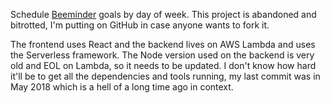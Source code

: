 Schedule [Beeminder](https://www.beeminder.com/) goals by day of week. This project is abandoned
and bitrotted, I'm putting on GitHub in case anyone wants to fork it.

The frontend uses React and the backend lives on AWS Lambda and uses the Serverless framework. The
Node version used on the backend is very old and EOL on Lambda, so it needs to be updated. I don't
know how hard it'll be to get all the dependencies and tools running, my last commit was in May
2018 which is a hell of a long time ago in context.
